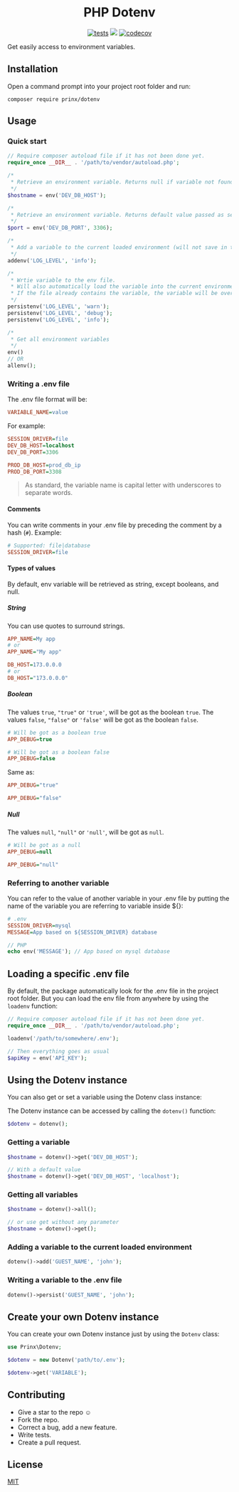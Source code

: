 <div align="center">
<h1>PHP Dotenv</h1>

[![tests](https://github.com/prinx/dotenv/actions/workflows/tests.yml/badge.svg)](https://github.com/prinx/dotenv/actions/workflows/tests.yml)
<a href="https://travis-ci.com/prinx/dotenv"><img src="https://img.shields.io/badge/License-MIT-yellow.svg"></a>
[![codecov](https://codecov.io/gh/prinx/dotenv/branch/main/graph/badge.svg?token=ZLK6TQXEDQ)](https://codecov.io/gh/prinx/dotenv)
</div>

Get easily access to environment variables.

## Installation

Open a command prompt into your project root folder and run:

```console
composer require prinx/dotenv
```

## Usage

### Quick start

```php
// Require composer autoload file if it has not been done yet.
require_once __DIR__ . '/path/to/vendor/autoload.php';

/*
 * Retrieve an environment variable. Returns null if variable not found.
 */
$hostname = env('DEV_DB_HOST');

/*
 * Retrieve an environment variable. Returns default value passed as second argument if variable not found
 */
$port = env('DEV_DB_PORT', 3306);

/*
 * Add a variable to the current loaded environment (will not save in the .env file)
 */
addenv('LOG_LEVEL', 'info');

/*
 * Wrtie variable to the env file. 
 * Will also automatically load the variable into the current environment.
 * If the file already contains the variable, the variable will be overwritten.
 */
persistenv('LOG_LEVEL', 'warn');
persistenv('LOG_LEVEL', 'debug');
persistenv('LOG_LEVEL', 'info');

/*
 * Get all environment variables
 */
env()
// OR
allenv();
```

### Writing a .env file

The .env file format will be:

```ini
VARIABLE_NAME=value
```

For example:

```ini
SESSION_DRIVER=file
DEV_DB_HOST=localhost
DEV_DB_PORT=3306

PROD_DB_HOST=prod_db_ip
PROD_DB_PORT=3308 
```

> As standard, the variable name is capital letter with underscores to separate words.

#### Comments

You can write comments in your .env file by preceding the comment by a hash (`#`).
Example:

```ini
# Supported: file|database
SESSION_DRIVER=file
```

#### Types of values

By default, env variable will be retrieved as string, except booleans, and null.

##### String

You can use quotes to surround strings.

```ini
APP_NAME=My app
# or
APP_NAME="My app"

DB_HOST=173.0.0.0
# or
DB_HOST="173.0.0.0"
```

##### Boolean

The values `true`, `"true"` or `'true'`, will be got as the boolean `true`.
The values `false`, `"false"` or `'false'` will be got as the boolean `false`.

```ini
# Will be got as a boolean true
APP_DEBUG=true

# Will be got as a boolean false
APP_DEBUG=false
```

Same as:

```ini
APP_DEBUG="true"

APP_DEBUG="false"
```

##### Null

The values `null`, `"null"` or `'null'`, will be got as `null`.

```ini
# Will be got as a null
APP_DEBUG=null

APP_DEBUG="null"
```

### Referring to another variable

You can refer to the value of another variable in your .env file by putting the name of the variable you are referring to variable inside ${}:

```ini
# .env
SESSION_DRIVER=mysql
MESSAGE=App based on ${SESSION_DRIVER} database
```

```php
// PHP
echo env('MESSAGE'); // App based on mysql database
```

## Loading a specific .env file

By default, the package automatically look for the .env file in the project root folder. But you can load the env file from anywhere by using the `loadenv` function:

```php
// Require composer autoload file if it has not been done yet.
require_once __DIR__ . '/path/to/vendor/autoload.php';

loadenv('/path/to/somewhere/.env');

// Then everything goes as usual
$apiKey = env('API_KEY');
```

## Using the Dotenv instance

You can also get or set a variable using the Dotenv class instance:

The Dotenv instance can be accessed by calling the `dotenv()` function:

```php
$dotenv = dotenv();
```

### Getting a variable

```php
$hostname = dotenv()->get('DEV_DB_HOST');

// With a default value
$hostname = dotenv()->get('DEV_DB_HOST', 'localhost');
```

### Getting all variables

```php
$hostname = dotenv()->all();

// or use get without any parameter
$hostname = dotenv()->get();
```

### Adding a variable to the current loaded environment

```php
dotenv()->add('GUEST_NAME', 'john');
```

### Writing a variable to the .env file

```php
dotenv()->persist('GUEST_NAME', 'john');
```

## Create your own Dotenv instance

You can create your own Dotenv instance just by using the `Dotenv` class:

```php
use Prinx\Dotenv;

$dotenv = new Dotenv('path/to/.env');

$dotenv->get('VARIABLE');
```

## Contributing

- Give a star to the repo :relaxed:
- Fork the repo.
- Correct a bug, add a new feature.
- Write tests.
- Create a pull request.

## License

[MIT](LICENSE)

